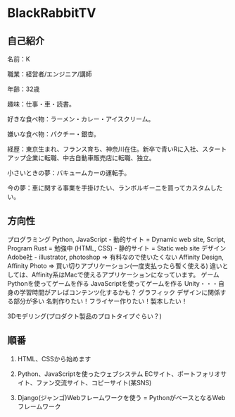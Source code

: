 # BlackRabbitTV

## 自己紹介

名前：K

職業：経営者/エンジニア/講師

年齢：32歳

趣味：仕事・車・読書。

好きな食べ物：ラーメン・カレー・アイスクリーム。

嫌いな食べ物：パクチー・銀杏。

経歴：東京生まれ、フランス育ち、神奈川在住。新卒で青いRに入社、スタートアップ企業に転職、中古自動車販売店に転職、独立。

小さいときの夢：バキュームカーの運転手。

今の夢：車に関する事業を手掛けたい、ランボルギーニを買ってカスタムしたい。

## 方向性

プログラミング
  Python, JavaScript - 動的サイト = Dynamic web site, Script, Program
  Rust = 勉強中
  (HTML, CSS) - 静的サイト = Static web site
デザイン
  Adobe社 - illustrator, photoshop => 有料なので使いたくない
  Affinity Design, Affinity Photo => 買い切りアプリケーション(一度支払ったら暫く使える)
  違いとしては、Affinity系はMacで使えるアプリケーションになっています。
ゲーム
  Pythonを使ってゲームを作る
  JavaScriptを使ってゲームを作る
  Unity・・・自身の学習時間がアレばコンテンツ化するかも？
グラフィック
  デザインに関係する部分が多い
  名刺作りたい！フライヤー作りたい！製本したい！

3Dモデリング(プロダクト製品のプロトタイプぐらい？)

## 順番

1) HTML、CSSから始めます

2) Python、JavaScriptを使ったウェブシステム
ECサイト、ポートフォリオサイト、ファン交流サイト、コピーサイト(某SNS)

3) Django(ジャンゴ)Webフレームワークを使う = PythonがベースとなるWebフレームワーク
